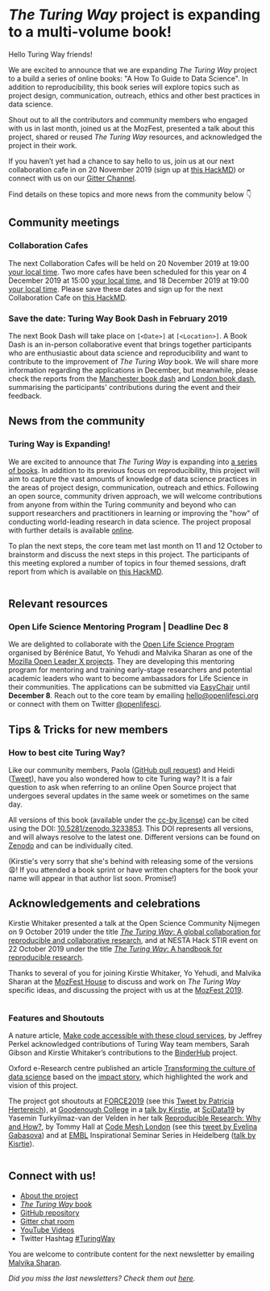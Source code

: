 # *The Turing Way* project is expanding to a multi-volume book!

Hello Turing Way friends!

We are excited to announce that we are expanding *The Turing Way* project to a build a series of online books: "A How To Guide to Data Science".
In addition to reproducibility, this book series will explore topics such as project design, communication, outreach, ethics and other best practices in data science.

Shout out to all the contributors and community members who engaged with us in last month, joined us at the MozFest, presented a talk about this project, shared or reused *The Turing Way* resources, and acknowledged the project in their work.

If you haven’t yet had a chance to say hello to us, join us at our next collaboration cafe in on 20 November 2019 (sign up at [this HackMD](https://hackmd.io/@KirstieJane/CollabCafe)) or connect with us on our [Gitter Channel](https://gitter.im/alan-turing-institute/the-turing-way).

Find details on these topics and more news from the community below 👇

## Community meetings

### Collaboration Cafes

The next Collaboration Cafes will be held on 20 November 2019 at 19:00  [your local time](https://arewemeetingyet.com/London/2019-11-20/19:00/TuringWay-CollaborationCafe).
Two more cafes have been scheduled for this year on 4 December 2019 at 15:00  [your local time](https://arewemeetingyet.com/London/2019-12-04/15:00/TuringWay-CollaborationCafe), and 18 December 2019 at 19:00 [your local time](https://arewemeetingyet.com/London/2019-11-20/19:00/TuringWay-CollaborationCafe).
Please save these dates and sign up for the next Collaboration Cafe on [this HackMD](https://hackmd.io/@KirstieJane/CollabCafe).


### Save the date: Turing Way Book Dash in February 2019

The next Book Dash will take place on `[<Date>]` at `[<Location>]`.
A Book Dash is an in-person collaborative event that brings together participants who are enthusiastic about data science and reproducibility and want to contribute to the improvement of *The Turing Way* book.
We will share more information regarding the applications in December, but meanwhile, please check the reports from the [Manchester book dash](https://github.com/alan-turing-institute/the-turing-way/blob/master/workshops/book-dash/book-dash-mcr-report.md) and [London book dash](https://github.com/alan-turing-institute/the-turing-way/blob/master/workshops/book-dash/book-dash-ldn-report.md), summarising the participants' contributions during the event and their feedback.

## News from the community

### Turing Way is Expanding!

We are excited to announce that *The Turing Way* is expanding into [a series of books](https://github.com/alan-turing-institute/the-turing-way).
In addition to its previous focus on reproducibility, this project will aim to capture the vast amounts of knowledge of data science practices in the areas of project design, communication, outreach and ethics.
Following an open source, community driven approach, we will welcome contributions from anyone from within the Turing community and beyond  who can support researchers and practitioners in learning or improving the "how" of conducting world-leading research in data science.
The project proposal with further details is available [online](https://github.com/alan-turing-institute/the-turing-way/blob/master/project_management/tps-funding-application-20190429.md).

To plan the next steps, the core team met last month on 11 and 12 October to brainstorm and discuss the next steps in this project.
The participants of this meeting explored a number of topics in four themed sessions, draft report from which is available on [this HackMD](https://hackmd.io/zVTeKhG2SIiBLam1YtILNg).

![]()

## Relevant resources

### Open Life Science Mentoring Program | Deadline Dec 8

We are delighted to collaborate with the [Open Life Science Program](https://openlifesci.org) organised by Bérénice Batut, Yo Yehudi and Malvika Sharan as one of the [Mozilla Open Leader X projects](https://foundation.mozilla.org/en/opportunity/mozilla-open-leaders/).
They are developing this mentoring program for mentoring and training early-stage researchers and potential academic leaders who want to become ambassadors for Life Science in their communities.
The applications can be submitted via [EasyChair](https://easychair.org/cfp/ols-2020) until **December 8**.
Reach out to the core team by emailing [hello@openlifesci.org](mailto:hello@openlifesci.org) or connect with them on Twitter [@openlifesci](https://twitter.com/openlifesci).

## Tips & Tricks for new members

### How to best cite Turing Way?

Like our community members, Paola ([GitHub pull request](https://github.com/alan-turing-institute/the-turing-way/issues/648)) and Heidi ([Tweet](https://twitter.com/HeidiBaya/status/1189116056641658880)), have you also wondered how to cite Turing way?
It is a fair question to ask when referring to an online Open Source project that undergoes several updates in the same week or sometimes on the same day. 

All versions of this book (available under the [cc-by license]((http://creativecommons.org/licenses/by/4.0/legalcode))) can be cited using the DOI: [10.5281/zenodo.3233853](https://doi.org/10.5281/zenodo.3233853).
This DOI represents all versions, and will always resolve to the latest one.
Different versions can be found on [Zenodo](https://zenodo.org) and can be individually cited.

(Kirstie's very sorry that she's behind with releasing some of the versions 😩!
If you attended a book sprint or have written chapters for the book your name will appear in that author list soon.
Promise!)

## Acknowledgements and celebrations

Kirstie Whitaker presented a talk at the Open Science Community Nijmegen on 9 October 2019 under the title [*The Turing Way*: A global collaboration for reproducible and collaborative research](https://zenodo.org/record/3478387#.XcmkDZNKjUI), and at NESTA Hack STIR event on 22 October 2019 under the title [*The Turing Way*: A handbook for reproducible research](https://zenodo.org/record/3515937#.XcmkeJNKjUI).

Thanks to several of you for joining Kirstie Whitaker, Yo Yehudi, and Malvika Sharan at the [MozFest House](https://ti.to/Mozilla/mozfesthouse-whyspace/en) to discuss and work on *The Turing Way* specific ideas, and discussing the project with us at the [MozFest 2019](https://www.mozillafestival.org/en/).

![]()

### Features and Shoutouts

A nature article, [Make code accessible with these cloud services](https://www.nature.com/articles/d41586-019-03366-x), by Jeffrey Perkel acknowledged contributions of Turing Way team members, Sarah Gibson and Kirstie Whitaker’s contributions to the [BinderHub](https://binderhub.readthedocs.io/en/latest/) project.

Oxford e-Research centre published an article [Transforming the culture of data science](https://www.oerc.ox.ac.uk/news/transforming-culture-data-science) based on the [impact story](https://www.turing.ac.uk/research/impact-stories/changing-culture-data-science), which highlighted the work and vision of this project.

The project got shoutouts at [FORCE2019](https://www.force11.org/meetings/force2019) (see this [Tweet by Patricia Hertereich](https://twitter.com/PHerterich/status/1184034991400861696)), at [Goodenough College](https://www.goodenough.ac.uk/) in a [talk by Kirstie](https://zenodo.org/record/3522225#.XcmklpNKjUI), at [SciData19](https://researchdata.springernature.com/users/256983-irene-rodriguez/posts/50480-better-science-through-better-data-2019-scidata19-call-for-lightning-talks-proposal) by Yasemin Turkyilmaz-van der Velden in her talk [Reproducible Research: Why and How?](https://zenodo.org/record/3530485#.XcmopZNKjUI), by Tommy Hall at [Code Mesh London](https://codesync.global/conferences/code-mesh-ldn/) (see this [tweet by Evelina Gabasova](https://twitter.com/evelgab/status/1192804318795182080)) and at [EMBL](http://embl.org) Inspirational Seminar Series in Heidelberg ([talk by Kisrtie](https://zenodo.org/record/3532650#.XcmlAZNKjUI)).

![]()

## Connect with us!

- [About the project](https://www.turing.ac.uk/research/research-projects/turing-way-handbook-reproducible-data-science)
- [_The Turing Way_ book](https://the-turing-way.netlify.com)
- [GitHub repository](https://github.com/alan-turing-institute/the-turing-way)
- [Gitter chat room](https://gitter.im/alan-turing-institute/the-turing-way)
- [YouTube Videos](https://www.youtube.com/channel/UCPDxZv5BMzAw0mPobCbMNuA)
- Twitter Hashtag [#TuringWay](https://twitter.com/hashtag/TuringWay?f=live)

You are welcome to contribute content for the next newsletter by
emailing [Malvika Sharan](mailto:msharan@turing.ac.uk).

*Did you miss the last newsletters?*
*Check them out [here](https://tinyletter.com/TuringWay/archive).*
